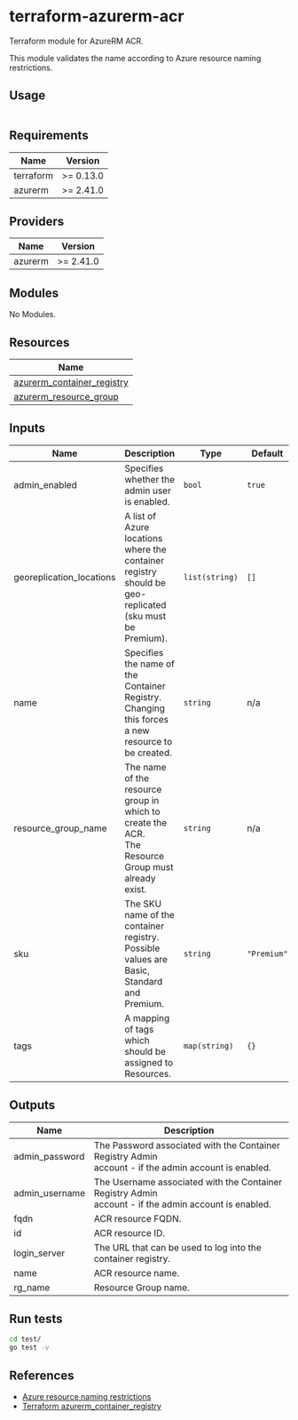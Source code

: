 # terraform-azurerm-acr

Terraform module for AzureRM ACR.

This module validates the name according to Azure resource naming restrictions.

## Usage

```hcl:examples/basic/main.tf

```

<!-- BEGINNING OF PRE-COMMIT-TERRAFORM DOCS HOOK -->
## Requirements

| Name | Version |
|------|---------|
| terraform | >= 0.13.0 |
| azurerm | >= 2.41.0 |

## Providers

| Name | Version |
|------|---------|
| azurerm | >= 2.41.0 |

## Modules

No Modules.

## Resources

| Name |
|------|
| [azurerm_container_registry](https://registry.terraform.io/providers/hashicorp/azurerm/2.41.0/docs/resources/container_registry) |
| [azurerm_resource_group](https://registry.terraform.io/providers/hashicorp/azurerm/2.41.0/docs/data-sources/resource_group) |

## Inputs

| Name | Description | Type | Default | Required |
|------|-------------|------|---------|:--------:|
| admin\_enabled | Specifies whether the admin user is enabled. | `bool` | `true` | no |
| georeplication\_locations | A list of Azure locations where the container registry should be geo-replicated<br>(sku must be Premium). | `list(string)` | `[]` | no |
| name | Specifies the name of the Container Registry.<br>Changing this forces a new resource to be created. | `string` | n/a | yes |
| resource\_group\_name | The name of the resource group in which to create the ACR.<br>The Resource Group must already exist. | `string` | n/a | yes |
| sku | The SKU name of the container registry.<br>Possible values are Basic, Standard and Premium. | `string` | `"Premium"` | no |
| tags | A mapping of tags which should be assigned to Resources. | `map(string)` | `{}` | no |

## Outputs

| Name | Description |
|------|-------------|
| admin\_password | The Password associated with the Container Registry Admin<br>account - if the admin account is enabled. |
| admin\_username | The Username associated with the Container Registry Admin<br>account - if the admin account is enabled. |
| fqdn | ACR resource FQDN. |
| id | ACR resource ID. |
| login\_server | The URL that can be used to log into the container registry. |
| name | ACR resource name. |
| rg\_name | Resource Group name. |
<!-- END OF PRE-COMMIT-TERRAFORM DOCS HOOK -->

## Run tests

```bash
cd test/
go test -v
```

## References

* [Azure resource naming restrictions](https://docs.microsoft.com/en-us/azure/azure-resource-manager/management/resource-name-rules)
* [Terraform azurerm_container_registry](https://registry.terraform.io/providers/hashicorp/azurerm/latest/docs/resources/container_registry)

